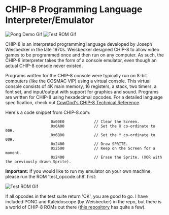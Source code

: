 
# CHIP-8 Programming Language Interpreter/Emulator

![Pong Demo Gif](https://media.giphy.com/media/WrRiawIuXeF4uVYxUR/giphy.gif)
![Test ROM Gif](https://media.giphy.com/media/KqSmW2BimasSZ8wxt8/giphy.gif)

CHIP-8 is an interpreted programming language developed by Joseph Weisbecker in the late 1970s. Weisbecker designed CHIP-8 to allow video games to be programmed once and then run on any computer. As such, the CHIP-8 interpreter takes the form of a console emulator, even though an actual CHIP-8 console never existed. 
 
Programs written for the CHIP-8 console were typically run on 8-bit computers (like the COSMAC VIP) using a virtual console. This virtual console consists of 4K main memory, 16 registers, a stack, two timers, a font set, and input/output with support for graphics and sound. Programs are written for CHIP-8 using hexadecimal opcodes. For a detailed language specification, check out [CowGod's CHIP-8 Technical Reference](http://devernay.free.fr/hacks/chip8/C8TECH10.HTM#3.0). 

Here's a code snippet from CHIP-8.com:
```
                    0x00E0             // Clear the Screen.
                    0x6A00             // Set the X co-ordinate to 00H.
                    0x6B00             // Set the Y co-ordinate to 00H.
                    0x2400             // Draw SPRITE.
                    0x2500             // Keep on the Screen for a moment.
                    0x2400             // Erase the Sprite. (XOR with the previously drawn Sprite).
```  


**Important:** If you would like to run my emulator on your own machine, please run the ROM 'test_opcode.ch8' first:

![Test ROM Gif](https://media.giphy.com/media/KqSmW2BimasSZ8wxt8/giphy.gif)

If all opcodes in the test suite return 'OK', you are good to go. I have included PONG and Kaleidoscope (by Weisbecker) in the repo, but there is a world of CHIP-8 ROMs out there ([this repository](https://github.com/kripod/chip8-roms) has quite a few). 
